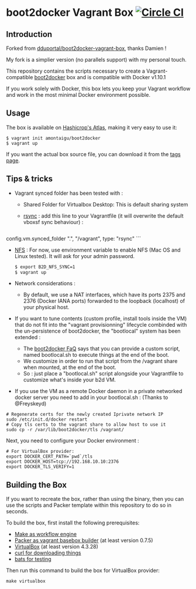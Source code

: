 # boot2docker Vagrant Box [![Circle CI](https://circleci.com/gh/AlbanMontaigu/docker-compose.svg?style=shield)](https://circleci.com/gh/AlbanMontaigu/boot2docker-vagrant-box)

## Introduction

Forked from [dduportal/boot2docker-vagrant-box](https://github.com/dduportal/boot2docker-vagrant-box), thanks Damien !

My fork is a simplier version (no parallels support) with my personal touch.

This repository contains the scripts necessary to create a Vagrant-compatible
[boot2docker](https://github.com/boot2docker/boot2docker) box and is compatible with Docker v1.10.1

If you work solely with Docker, this box lets you keep your Vagrant workflow and work in the most minimal Docker environment possible.

## Usage

The box is available on [Hashicrop's Atlas](https://atlas.hashicorp.com/amontaigu/boxes/boot2docker), making it very easy to use it:

    $ vagrant init amontaigu/boot2docker
    $ vagrant up

If you want the actual box source file, you can download it from the [tags page](https://github.com/amontaigu/boot2docker-vagrant-box/tags).

## Tips & tricks

* Vagrant synced folder has been tested with :
  * Shared Folder for Virtualbox Desktop: This is default sharing system
  * [rsync](https://docs.vagrantup.com/v2/synced-folders/rsync.html) : add this line to your Vagrantfile (it will overwrite the default vboxsf sync behaviour) :

    ```ruby
config.vm.synced_folder ".", "/vagrant", type: "rsync"
    ```
  * [NFS](https://docs.vagrantup.com/v2/synced-folders/nfs.html) : For now, use environment variable to enable NFS (Mac OS and Linux tested). It will ask for your admin password.

    ```bash
    $ export B2D_NFS_SYNC=1
    $ vagrant up
    ```

* Network considerations :
  * By default, we use a NAT interfaces, which have its ports 2375 and 2376 (Docker IANA ports) forwarded to the loopback (localhost) of your physical host.


* If you want to tune contents (custom profile, install tools inside the VM) that do not fit into the "vagrant provisionning" lifecycle combinded with the un-persistence of boot2docker, the "bootlocal" system has been extended :
  * The [boot2docker FaQ](https://github.com/boot2docker/boot2docker/blob/master/doc/FAQ.md) says that you can provide a custom script, named bootlocal.sh to execute things at the end of the boot.
  * We customize in order to run that script from the /vagrant share when mounted, at the end of the boot.
  * So : just place a "bootlocal.sh" script alongside your Vagrantfile to customize what's inside your b2d VM.


* If you use the VM as a remote Docker daemon in a private networked docker server you need to add in your bootlocal.sh :
(Thanks to @Freyskeyd)

```
# Regenerate certs for the newly created Iprivate network IP
sudo /etc/init.d/docker restart
# Copy tls certs to the vagrant share to allow host to use it
sudo cp -r /var/lib/boot2docker/tls /vagrant/
```

Next, you need to configure your Docker environment :
```
# For VirtualBox provider:
export DOCKER_CERT_PATH=`pwd`/tls
export DOCKER_HOST=tcp://192.168.10.10:2376
export DOCKER_TLS_VERIFY=1
```

## Building the Box

If you want to recreate the box, rather than using the binary, then
you can use the scripts and Packer template within this repository to
do so in seconds.

To build the box, first install the following prerequisites:

  * [Make as workflow engine](http://www.gnu.org/software/make/)
  * [Packer as vagrant basebox builder](http://www.packer.io) (at least version 0.7.5)
  * [VirtualBox](http://www.virtualbox.org) (at least version 4.3.28)
  * [curl for downloading things](http://curl.haxx.se)
  * [bats for testing](https://github.com/sstephenson/bats)

Then run this command to build the box for VirtualBox provider:

```
make virtualbox
```
